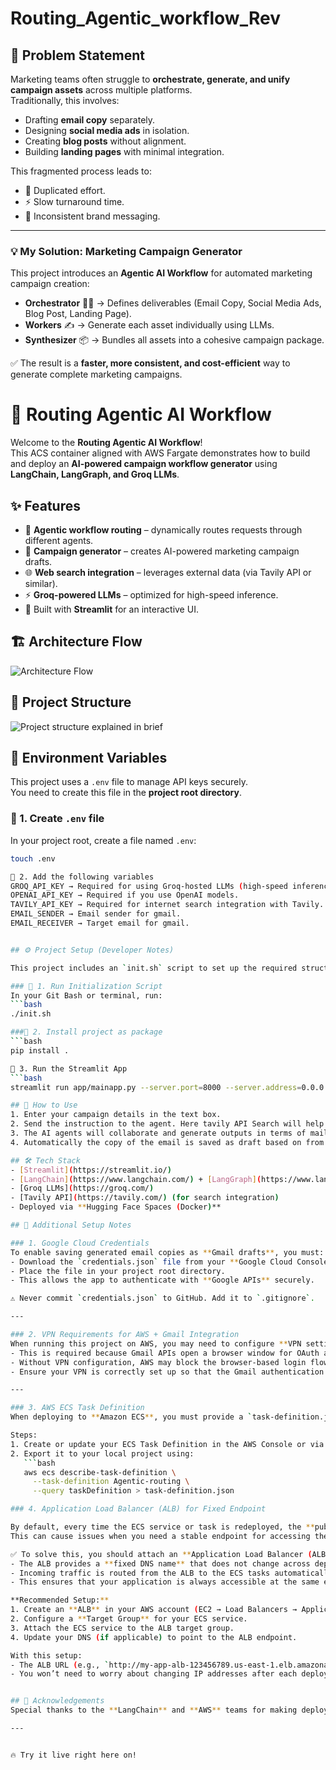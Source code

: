 # Routing_Agentic_workflow_Rev

## 📝 Problem Statement

Marketing teams often struggle to **orchestrate, generate, and unify campaign assets** across multiple platforms.  
Traditionally, this involves:
- Drafting **email copy** separately.
- Designing **social media ads** in isolation.
- Creating **blog posts** without alignment.
- Building **landing pages** with minimal integration.

This fragmented process leads to:
- 🔄 Duplicated effort.  
- ⚡ Slow turnaround time.  
- 🎯 Inconsistent brand messaging.  

---

### 💡 My Solution: Marketing Campaign Generator

This project introduces an **Agentic AI Workflow** for automated marketing campaign creation:

- **Orchestrator** 🧑‍💼 → Defines deliverables (Email Copy, Social Media Ads, Blog Post, Landing Page).  
- **Workers** ✍️ → Generate each asset individually using LLMs.  
- **Synthesizer** 📦 → Bundles all assets into a cohesive campaign package.  

✅ The result is a **faster, more consistent, and cost-efficient** way to generate complete marketing campaigns.

# 🚀 Routing Agentic AI Workflow

Welcome to the **Routing Agentic AI Workflow**!  
This ACS container aligned with AWS Fargate demonstrates how to build and deploy an **AI-powered campaign workflow generator** using **LangChain, LangGraph, and Groq LLMs**.  

## ✨ Features
- 🔗 **Agentic workflow routing** – dynamically routes requests through different agents.  
- 📧 **Campaign generator** – creates AI-powered marketing campaign drafts.  
- 🌐 **Web search integration** – leverages external data (via Tavily API or similar).  
- ⚡ **Groq-powered LLMs** – optimized for high-speed inference.  
- 🎨 Built with **Streamlit** for an interactive UI.

## 🏗️ Architecture Flow

![Architecture Flow](https://github.com/sushantsur23/Routing_Agentic_workflow_Rev/blob/3cc1736ef2b79843da7e3491eb3d1a528991a9da/graphs/campaign_workflow.jpg)

## 📂 Project Structure
![Project structure explained in brief](https://github.com/sushantsur23/Routing_Agentic_workflow_Rev/blob/3cc1736ef2b79843da7e3491eb3d1a528991a9da/graphs/project_structure.png)

## 🔑 Environment Variables

This project uses a `.env` file to manage API keys securely.  
You need to create this file in the **project root directory**.

### 🔹 1. Create `.env` file
In your project root, create a file named `.env`:

```bash
touch .env

🔹 2. Add the following variables
GROQ_API_KEY → Required for using Groq-hosted LLMs (high-speed inference).
OPENAI_API_KEY → Required if you use OpenAI models.
TAVILY_API_KEY → Required for internet search integration with Tavily.
EMAIL_SENDER → Email sender for gmail.
EMAIL_RECEIVER → Target email for gmail.


## ⚙️ Project Setup (Developer Notes)

This project includes an `init.sh` script to set up the required structure and dependencies.

### 🔹 1. Run Initialization Script
In your Git Bash or terminal, run:
```bash
./init.sh

###🔹 2. Install project as package
```bash 
pip install .

🔹 3. Run the Streamlit App
```bash
streamlit run app/mainapp.py --server.port=8000 --server.address=0.0.0.0

## 🚀 How to Use
1. Enter your campaign details in the text box.  
2. Send the instruction to the agent. Here tavily API Search will help to get the bees information from the web search. 
3. The AI agents will collaborate and generate outputs in terms of mail to be sent, markeing to be done across channels, landing page example.  
4. Automatically the copy of the email is saved as draft based on from and to sender as updaed.  

## 🛠️ Tech Stack
- [Streamlit](https://streamlit.io/)  
- [LangChain](https://www.langchain.com/) + [LangGraph](https://www.langchain.com/langgraph)  
- [Groq LLMs](https://groq.com/)  
- [Tavily API](https://tavily.com/) (for search integration)  
- Deployed via **Hugging Face Spaces (Docker)**  

## 🔐 Additional Setup Notes

### 1. Google Cloud Credentials
To enable saving generated email copies as **Gmail drafts**, you must:
- Download the `credentials.json` file from your **Google Cloud Console** (OAuth Client ID).
- Place the file in your project root directory.
- This allows the app to authenticate with **Google APIs** securely.

⚠️ Never commit `credentials.json` to GitHub. Add it to `.gitignore`.

---

### 2. VPN Requirements for AWS + Gmail Integration
When running this project on AWS, you may need to configure **VPN settings**.  
- This is required because Gmail APIs open a browser window for OAuth authentication.  
- Without VPN configuration, AWS may block the browser-based login flow.  
- Ensure your VPN is correctly set up so that the Gmail authentication screen can load and let you save drafts.

---

### 3. AWS ECS Task Definition
When deploying to **Amazon ECS**, you must provide a `task-definition.json` file.  

Steps:
1. Create or update your ECS Task Definition in the AWS Console or via CLI.  
2. Export it to your local project using:  
   ```bash
   aws ecs describe-task-definition \
     --task-definition Agentic-routing \
     --query taskDefinition > task-definition.json

### 4. Application Load Balancer (ALB) for Fixed Endpoint

By default, every time the ECS service or task is redeployed, the **public IP address** of the running container may change.  
This can cause issues when you need a stable endpoint for accessing the app.

✅ To solve this, you should attach an **Application Load Balancer (ALB)** in front of your ECS service:
- The ALB provides a **fixed DNS name** that does not change across deployments.  
- Incoming traffic is routed from the ALB to the ECS tasks automatically.  
- This ensures that your application is always accessible at the same endpoint, even if containers restart or move between nodes.

**Recommended Setup:**
1. Create an **ALB** in your AWS account (EC2 → Load Balancers → Application Load Balancer).  
2. Configure a **Target Group** for your ECS service.  
3. Attach the ECS service to the ALB target group.  
4. Update your DNS (if applicable) to point to the ALB endpoint.  

With this setup:
- The ALB URL (e.g., `http://my-app-alb-123456789.us-east-1.elb.amazonaws.com`) will remain constant.  
- You won’t need to worry about changing IP addresses after each deployment.


## 🙌 Acknowledgements
Special thanks to the **LangChain** and **AWS** teams for making deployment accessible.  

---


🔥 Try it live right here on!  

